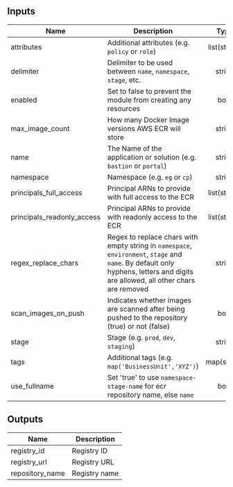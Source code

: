 ## Inputs

| Name | Description | Type | Default | Required |
|------|-------------|:----:|:-----:|:-----:|
| attributes | Additional attributes (e.g. `policy` or `role`) | list(string) | `<list>` | no |
| delimiter | Delimiter to be used between `name`, `namespace`, `stage`, etc. | string | `-` | no |
| enabled | Set to false to prevent the module from creating any resources | bool | `true` | no |
| max_image_count | How many Docker Image versions AWS ECR will store | string | `500` | no |
| name | The Name of the application or solution  (e.g. `bastion` or `portal`) | string | - | yes |
| namespace | Namespace (e.g. `eg` or `cp`) | string | `` | no |
| principals_full_access | Principal ARNs to provide with full access to the ECR | list(string) | `<list>` | no |
| principals_readonly_access | Principal ARNs to provide with readonly access to the ECR | list(string) | `<list>` | no |
| regex_replace_chars | Regex to replace chars with empty string in `namespace`, `environment`, `stage` and `name`. By default only hyphens, letters and digits are allowed, all other chars are removed | string | `/[^a-zA-Z0-9-]/` | no |
| scan_images_on_push | Indicates whether images are scanned after being pushed to the repository (true) or not (false) | bool | `false` | no |
| stage | Stage (e.g. `prod`, `dev`, `staging`) | string | `` | no |
| tags | Additional tags (e.g. `map('BusinessUnit','XYZ')`) | map(string) | `<map>` | no |
| use_fullname | Set 'true' to use `namespace-stage-name` for ecr repository name, else `name` | bool | `true` | no |

## Outputs

| Name | Description |
|------|-------------|
| registry_id | Registry ID |
| registry_url | Registry URL |
| repository_name | Registry name |

